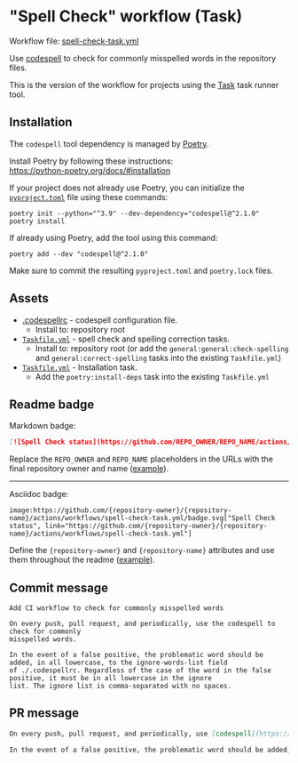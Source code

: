 # "Spell Check" workflow (Task)

Workflow file: [spell-check-task.yml](spell-check-task.yml)

Use [codespell](https://github.com/codespell-project/codespell) to check for commonly misspelled words in the repository files.

This is the version of the workflow for projects using the [Task](https://taskfile.dev/#/) task runner tool.

## Installation

The `codespell` tool dependency is managed by [Poetry](https://python-poetry.org/).

Install Poetry by following these instructions:<br />
https://python-poetry.org/docs/#installation

If your project does not already use Poetry, you can initialize the [`pyproject.toml`](https://python-poetry.org/docs/pyproject/) file using these commands:

```
poetry init --python="^3.9" --dev-dependency="codespell@^2.1.0"
poetry install
```

If already using Poetry, add the tool using this command:

```
poetry add --dev "codespell@^2.1.0"
```

Make sure to commit the resulting `pyproject.toml` and `poetry.lock` files.

## Assets

- [.codespellrc](assets/spell-check/.codespellrc) - codespell configuration file.
  - Install to: repository root
- [`Taskfile.yml`](assets/spell-check-task/Taskfile.yml) - spell check and spelling correction tasks.
  - Install to: repository root (or add the `general:general:check-spelling` and `general:correct-spelling` tasks into the existing `Taskfile.yml`)
- [`Taskfile.yml`](assets/shared/Taskfile.yml) - Installation task.
  - Add the `poetry:install-deps` task into the existing `Taskfile.yml`

## Readme badge

Markdown badge:

```markdown
[![Spell Check status](https://github.com/REPO_OWNER/REPO_NAME/actions/workflows/spell-check-task.yml/badge.svg)](https://github.com/REPO_OWNER/REPO_NAME/actions/workflows/spell-check-task.yml)
```

Replace the `REPO_OWNER` and `REPO_NAME` placeholders in the URLs with the final repository owner and name ([example](https://raw.githubusercontent.com/arduino-libraries/ArduinoIoTCloud/master/README.md)).

---

Asciidoc badge:

```adoc
image:https://github.com/{repository-owner}/{repository-name}/actions/workflows/spell-check-task.yml/badge.svg["Spell Check status", link="https://github.com/{repository-owner}/{repository-name}/actions/workflows/spell-check-task.yml"]
```

Define the `{repository-owner}` and `{repository-name}` attributes and use them throughout the readme ([example](https://raw.githubusercontent.com/arduino-libraries/WiFiNINA/master/README.adoc)).

## Commit message

```
Add CI workflow to check for commonly misspelled words

On every push, pull request, and periodically, use the codespell to check for commonly
misspelled words.

In the event of a false positive, the problematic word should be added, in all lowercase, to the ignore-words-list field
of ./.codespellrc. Regardless of the case of the word in the false positive, it must be in all lowercase in the ignore
list. The ignore list is comma-separated with no spaces.
```

## PR message

```markdown
On every push, pull request, and periodically, use [codespell](https://github.com/codespell-project/codespell) to check for commonly misspelled words.

In the event of a false positive, the problematic word should be added, in all lowercase, to the `ignore-words-list` field of `./.codespellrc`. Regardless of the case of the word in the false positive, it must be in all lowercase in the ignore list. The ignore list is comma-separated with no spaces.
```
